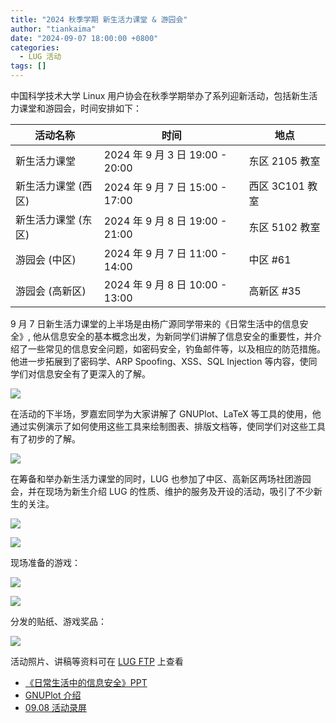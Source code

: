 ```yaml
---
title: "2024 秋季学期 新生活力课堂 & 游园会"
author: "tiankaima"
date: "2024-09-07 18:00:00 +0800"
categories:
  - LUG 活动
tags: []
---
```


中国科学技术大学 Linux 用户协会在秋季学期举办了系列迎新活动，包括新生活力课堂和游园会，时间安排如下：

| 活动名称            | 时间                            | 地点            |
| ------------------- | ------------------------------- | --------------- |
| 新生活力课堂        | 2024 年 9 月 3 日 19:00 - 20:00 | 东区 2105 教室  |
| 新生活力课堂 (西区) | 2024 年 9 月 7 日 15:00 - 17:00 | 西区 3C101 教室 |
| 新生活力课堂 (东区) | 2024 年 9 月 8 日 19:00 - 21:00 | 东区 5102 教室  |
| 游园会 (中区)       | 2024 年 9 月 7 日 11:00 - 14:00 | 中区 #61        |
| 游园会 (高新区)     | 2024 年 9 月 8 日 10:00 - 13:00 | 高新区 #35      |

9 月 7 日新生活力课堂的上半场是由杨广源同学带来的《日常生活中的信息安全》, 他从信息安全的基本概念出发，为新同学们讲解了信息安全的重要性，并介绍了一些常见的信息安全问题，如密码安全，钓鱼邮件等，以及相应的防范措施。他进一步拓展到了密码学、ARP Spoofing、XSS、SQL Injection 等内容，使同学们对信息安全有了更深入的了解。

![](https://ftp.lug.ustc.edu.cn/%E6%B4%BB%E5%8A%A8/2024.09.08_%E6%96%B0%E7%94%9F%E6%B4%BB%E5%8A%9B%E8%AF%BE%E5%A0%82/AB9A2077.jpeg)

在活动的下半场，罗嘉宏同学为大家讲解了 GNUPlot、LaTeX 等工具的使用，他通过实例演示了如何使用这些工具来绘制图表、排版文档等，使同学们对这些工具有了初步的了解。

![](https://ftp.lug.ustc.edu.cn/%E6%B4%BB%E5%8A%A8/2024.09.08_%E6%96%B0%E7%94%9F%E6%B4%BB%E5%8A%9B%E8%AF%BE%E5%A0%82/AB9A2095.jpeg)

在筹备和举办新生活力课堂的同时，LUG 也参加了中区、高新区两场社团游园会，并在现场为新生介绍 LUG 的性质、维护的服务及开设的活动，吸引了不少新生的关注。

![](https://ftp.lug.ustc.edu.cn/%E6%B4%BB%E5%8A%A8/2024.09.08_%E6%96%B0%E7%94%9F%E6%B4%BB%E5%8A%9B%E8%AF%BE%E5%A0%82/AB9A1916.jpeg)

![](https://ftp.lug.ustc.edu.cn/%E6%B4%BB%E5%8A%A8/2024.09.08_%E6%96%B0%E7%94%9F%E6%B4%BB%E5%8A%9B%E8%AF%BE%E5%A0%82/AB9A1977.jpeg)

现场准备的游戏：

![](https://ftp.lug.ustc.edu.cn/%E6%B4%BB%E5%8A%A8/2024.09.08_%E6%96%B0%E7%94%9F%E6%B4%BB%E5%8A%9B%E8%AF%BE%E5%A0%82/AB9A1970.jpeg)

![](https://ftp.lug.ustc.edu.cn/%E6%B4%BB%E5%8A%A8/2024.09.08_%E6%96%B0%E7%94%9F%E6%B4%BB%E5%8A%9B%E8%AF%BE%E5%A0%82/AB9A1974.jpeg)

分发的贴纸、游戏奖品：

![](https://ftp.lug.ustc.edu.cn/%E6%B4%BB%E5%8A%A8/2024.09.08_%E6%96%B0%E7%94%9F%E6%B4%BB%E5%8A%9B%E8%AF%BE%E5%A0%82/AB9A2035.jpeg)

活动照片、讲稿等资料可在 [LUG FTP](https://ftp.lug.ustc.edu.cn/%E6%B4%BB%E5%8A%A8/2024.09.08_%E6%96%B0%E7%94%9F%E6%B4%BB%E5%8A%9B%E8%AF%BE%E5%A0%82/) 上查看

- [《日常生活中的信息安全》PPT](https://ftp.lug.ustc.edu.cn/%E6%B4%BB%E5%8A%A8/2024.09.08_%E6%96%B0%E7%94%9F%E6%B4%BB%E5%8A%9B%E8%AF%BE%E5%A0%82/Information_Security.pdf)
- [GNUPlot 介绍](https://ftp.lug.ustc.edu.cn/%E6%B4%BB%E5%8A%A8/2024.09.08_%E6%96%B0%E7%94%9F%E6%B4%BB%E5%8A%9B%E8%AF%BE%E5%A0%82/sgy-gnuplot.pdf)
- [09.08 活动录屏](https://ftp.lug.ustc.edu.cn/%E6%B4%BB%E5%8A%A8/2024.09.08_%E6%96%B0%E7%94%9F%E6%B4%BB%E5%8A%9B%E8%AF%BE%E5%A0%82/20240908185437-USTCLUG%20%E6%96%B0%E7%94%9F%E6%B4%BB%E5%8A%9B%E8%AF%BE%E5%A0%82%EF%BC%88%E4%B8%9C%E5%8C%BA%E5%9C%BA%E6%AC%A1%EF%BC%89-%E8%A7%86%E9%A2%91-1.mp4)
